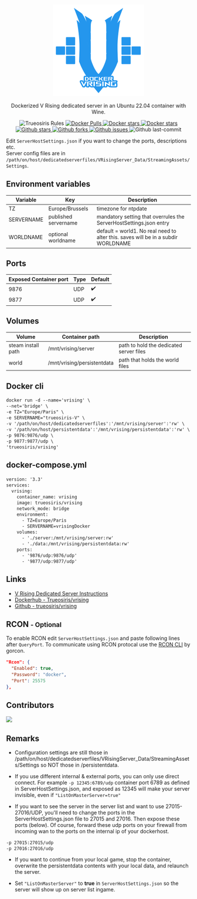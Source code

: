 <p align="center">
  <a href="https://github.com/TrueOsiris/docker-vrising">
    <img alt="Iroh" src="https://github.com/TrueOsiris/docker-vrising/blob/main/assets/docker-virising.png?raw=true" height="250">
  </a>
  <p  align="center">Dockerized V Rising dedicated server in an Ubuntu 22.04 container with Wine.</p>
</p>

<p align="center">
  <img alt="Trueosiris Rules" src="https://img.shields.io/badge/trueosiris-rules-f08060" />
  <a href="https://hub.docker.com/r/trueosiris/vrising/">
    <img alt="Docker Pulls" src="https://badgen.net/docker/pulls/trueosiris/vrising?icon=docker&label=pulls" />
  </a>
  <a href="https://hub.docker.com/r/trueosiris/vrising/">
    <img alt="Docker stars" src="https://badgen.net/docker/stars/trueosiris/vrising?icon=docker&label=stars" />
  </a>
  <a href="https://hub.docker.com/r/trueosiris/vrising/">
    <img alt="Docker stars" src="https://badgen.net/docker/size/trueosiris/vrising?icon=docker&label=image%20size" />
  <img alt="Github stars" src="https://badgen.net/github/stars/trueosiris/docker-vrising?icon=github&label=stars" />
  <img alt="Github forks" src="https://badgen.net/github/forks/trueosiris/docker-vrising?icon=github&label=forks" />
  <a href="https://github.com/TrueOsiris/docker-vrising/issues/">
    <img alt="Github issues" src="https://img.shields.io/github/issues/TrueOsiris/docker-vrising" />
  </a>
  <img alt="Github last-commit" src="https://img.shields.io/github/last-commit/TrueOsiris/docker-vrising" />
</p>

Edit `ServerHostSettings.json` if you want to change the ports, descriptions etc.<br>
Server config files are in `/path/on/host/dedicatedserverfiles/VRisingServer_Data/StreamingAssets/Settings`.

## Environment variables

| Variable | Key | Description |
| -------------------- | ---------------------------- | ------------------------------------------------------------------------------- |
| TZ | Europe/Brussels | timezone for ntpdate |
| SERVERNAME | published servername | mandatory setting that overrules the ServerHostSettings.json entry |
| WORLDNAME | optional worldname | default = world1. No real need to alter this. saves will be in a subdir WORLDNAME |

## Ports

| Exposed Container port | Type | Default |
| ---------------------- | ---- | ------- |
| 9876 | UDP | ✔️ |
| 9877 | UDP | ✔️ |

## Volumes

| Volume                    | Container path                                                   | Description |
| ------------------------- | ---------------------------------------------------------------- | ----------------------------------------------- |
| steam install path    | /mnt/vrising/server | path to hold the dedicated server files |
| world | /mnt/vrising/persistentdata | path that holds the world files |


## Docker cli
```terminal
docker run -d --name='vrising' \
--net='bridge' \
-e TZ="Europe/Paris" \
-e SERVERNAME="trueosiris-V" \
-v '/path/on/host/dedicatedserverfiles':'/mnt/vrising/server':'rw' \
-v '/path/on/host/persistentdata':'/mnt/vrising/persistentdata':'rw' \
-p 9876:9876/udp \
-p 9877:9877/udp \
'trueosiris/vrising'
```

## docker-compose.yml
```
version: '3.3'
services:
  vrising:
    container_name: vrising
    image: trueosiris/vrising
    network_mode: bridge
    environment:
      - TZ=Europe/Paris
      - SERVERNAME=vrisingDocker
    volumes:
      - './server:/mnt/vrising/server:rw'
      - './data:/mnt/vrising/persistentdata:rw'
    ports:
      - '9876/udp:9876/udp'
      - '9877/udp:9877/udp'
```

## Links

- [V Rising Dedicated Server Instructions](https://github.com/StunlockStudios/vrising-dedicated-server-instructions)
- [Dockerhub - Trueosiris/vrising](https://hub.docker.com/repository/docker/trueosiris/vrising)
- [Github - trueosiris/vrising](https://github.com/TrueOsiris/docker-vrising)

## RCON <small>- Optional</small>
To enable RCON edit `ServerHostSettings.json` and paste following lines after `QueryPort`. To communicate using RCON protocal use the [RCON CLI](https://github.com/gorcon/rcon-cli) by gorcon.

```json
"Rcon": {
  "Enabled": true,
  "Password": "docker",
  "Port": 25575
},
```

## Contributors
<a href="https://github.com/TrueOsiris/docker-vrising/graphs/contributors">
  <img src="https://contrib.rocks/image?repo=TrueOsiris/docker-vrising" />
</a>

## Remarks

- Configuration settings are still those in /path/on/host/dedicatedserverfiles/VRisingServer_Data/StreamingAssets/Settings
so NOT those in /persistentdata.

- If you use different internal & external ports, you can only use direct connect. For example `-p 12345:6789/udp` container port 6789 as defined in ServerHostSettings.json, and exposed as 12345 will make your server invisible, even if  `"ListOnMasterServer=true"`

- If you want to see the server in the server list and want to use 27015-27016/UDP, you'll need to change the ports in the ServerHostSettings.json file to 27015 and 27016. Then expose these ports (below). Of course, forward these udp ports on your firewall from incoming wan to the ports on the internal ip of your dockerhost.
```
-p 27015:27015/udp
-p 27016:27016/udp
```

- If you want to continue from your local game, stop the container, overwrite the persistentdata
contents with your local data, and relaunch the server.

- Set `"ListOnMasterServer"` to **true** in `ServerHostSettings.json` so the server will show up on server list ingame.
